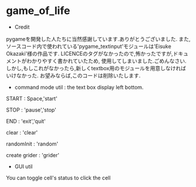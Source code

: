 # game_of_life

- Credit

pygameを開発した人たちに当然感謝しています.ありがとうございました.
また,ソースコード内で使われている'pygame_textinput'モジュールは'Eisuke Okazaki'様の作品です.
LICENCEのタグがなかったので,怖かったですが,ドキュメントがわかりやすく書かれていたため,
使用してしまいました.ごめんなさい.
しかし,もしこれがなかったら,新しくtextbox用のモジュールを用意しなければいけなかった.
お望みならば,このコードは削除いたします.


- command mode util : the text box display left bottom.

START           : Space,'start'

STOP            : 'pause','stop'

END             : 'exit','quit'

clear           : 'clear'

randomInit      : 'random'

create grider   : 'grider'

- GUI util

You can toggle cell's status to click the cell